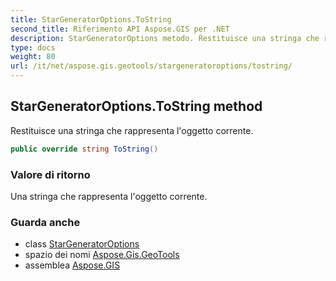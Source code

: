 ```yaml
---
title: StarGeneratorOptions.ToString
second_title: Riferimento API Aspose.GIS per .NET
description: StarGeneratorOptions metodo. Restituisce una stringa che rappresenta loggetto corrente.
type: docs
weight: 80
url: /it/net/aspose.gis.geotools/stargeneratoroptions/tostring/
---
```

## StarGeneratorOptions.ToString method

Restituisce una stringa che rappresenta l'oggetto corrente.

```csharp
public override string ToString()
```

### Valore di ritorno

Una stringa che rappresenta l'oggetto corrente.

### Guarda anche

* class [StarGeneratorOptions](../)
* spazio dei nomi [Aspose.Gis.GeoTools](../../stargeneratoroptions/)
* assemblea [Aspose.GIS](../../../)


